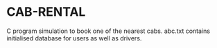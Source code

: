 # CAB-RENTAL
C program simulation to book one of the nearest cabs.
abc.txt contains initialised database for users as well as drivers.
